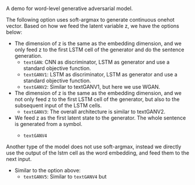 A demo for word-level generative adversarial model.

The following option uses soft-argmax to generate continuous onehot vector. Based on how we feed the latent variable z, we have the options below:
* The dimension of z is the same as the embedding dimension, and we only feed z to the first LSTM cell of the generator and do the sentence generation.
    * `textGAN`: CNN as discriminator, LSTM as generator and use a standard objective function.
    * `textGANV1`: LSTM as discriminator, LSTM as generator and use a standard objective function.
    * `textGANV2`: Similar to textGANV1, but here we use WGAN.
* The dimension of z is the same as the embedding dimension, and we not only feed z to the first LSTM cell of the generator, but also to the subsequent input of the LSTM cells.
    * `textGANV3`: The overall architecture is similar to textGANV2.
* We feed z as the first latent state to the generator. The whole sentence is generated from a <go> symbol.
    * `textGANV4`

Another type of the model does not use soft-argmax, instead we directly use the output of the lstm cell as the word embedding, and feed them to the next input.
* Similar to the option above:
    * `textGANV5`: Similar to `textGANV4` but 
